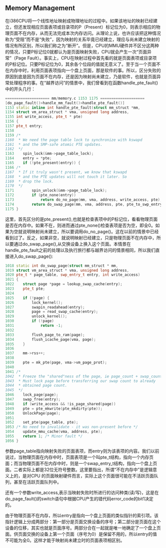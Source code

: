 ## Memory Management

在i386CPU将一个线性地址映射成物理地址的过程中。如果该地址的映射已经建立，但还发现相应页面表项或目录项的P（Present）标记位为0，则表示相应的物理页面不在内存，从而无法完成本次内存访问。从理论上说，也许应该把这种情况称为“受阻”而不是“失败”，因为映射的关系毕竟已经建立，理应与尚未建立映射的情况有所区别，所以我们称之为“断开”。但是，CPU的MMU硬件并不区分这两种的情况，只要P标记位0就都认为是页面映射失败，CPU就会产生一次“页面异常”（Page Fault）。事实上，CPU在映射过程中首先看的就是页面表项或目录项的P标记位。只要P标记位为0，其余各个位段的值就无意义了。至于当一个页面不在内存中时，利用页面表项指向一个盘上页面，那是软件的事。所以，区分失败的原因到底是因为页面不在内存，还是因为映射尚未建立，乃是软件，也就是页面异常处理程序的事。在“越界访问”的情景中，我们曾看到在函数handle_pte_fault()中的开头几行：

```c++
==================== mm/memory.c 1153 1175 ====================
[do_page_fault()>handle_mm_fault()>handle_pte_fault()]
1153 static inline int handle_pte_fault(struct mm_struct *mm,
1154 struct vm_area_struct * vma, unsigned long address,
1155 int write_access, pte_t * pte)
1156 {
1157 pte_t entry;
1158
1159 /*
1160  * We need the page table lock to synchronize with kswapd
1161  * and the SMP-safe atomic PTE updates.
1162  */
1163    spin_lock(&mm->page_table_lock);
1164    entry = *pte;
1165    if (!pte_present(entry)) {
1166 /*
1167  * If it truly wasn't present, we know that kswapd
1168  * and the PTE updates will not touch it later. So
1169  * drop the lock.
1170  */
1171        spin_unlock(&mm->page_table_lock);
1172        if (pte_none(entry))
1173            return do_no_page(mm, vma, address, write_access, pte);
1174        return do_swap_page(mm, vma, address, pte, pte_to_swp_entry(entry), write_access);
1175 }
```

这里，首先区分的是pte_present(),也就是检查表项中的P标记位，看看物理页面是否在内存中。如果不在，则进而通过pte_none()检查表项是否为空，即全0。如果为空就说明映射尚未建立，所以要调用do_no_page()。这在以前的情景中已经看到过了。反之，如果非空，就说明映射已经建立，只是物理页面不在内存中，所以要通过do_swap_page(),从交换设备上换入这个页面。本情景在handle_pte_fault之前的处理以及执行旅行都与越界访问的情景相同，所以我们直接进入do_swap_page():

```c++
1018 static int do_swap_page(struct mm_struct * mm,
1019 struct vm_area_struct * vma, unsigned long address,
1020 pte_t * page_table, swp_entry_t entry, int write_access)
1021 {
1022    struct page *page = lookup_swap_cache(entry);
1023    pte_t pte;
1024
1025    if (!page) {
1026        lock_kernel();
1027        swapin_readahead(entry);
1028        page = read_swap_cache(entry);
1029        unlock_kernel();
1030        if (!page)
1031            return -1;
1032
1033        flush_page_to_ram(page);
1034        flush_icache_page(vma, page);
1035    }
1036
1037    mm->rss++;
1038
1039    pte = mk_pte(page, vma->vm_page_prot);
1040
1041 /*
1042  * Freeze the "shared"ness of the page, ie page_count + swap_count.
1043  * Must lock page before transferring our swap count to already
1044  * obtained page count.
1045  */
1046    lock_page(page);
1047    swap_free(entry);
1048    if (write_access && !is_page_shared(page))
1049    pte = pte_mkwrite(pte_mkdirty(pte));
1050    UnlockPage(page);
1051
1052    set_pte(page_table, pte);
1053 /* No need to invalidate - it was non-present before */
1054    update_mmu_cache(vma, address, pte);
1055    return 1; /* Minor fault */
1056 }
```

参数page_table指向映射失败的页面表项，而entry则为该表项的内容。我们以前说过，当物理页面在内存中时，页面表项是一个叫pte_t结构，指向一个内存页面；而当物理页面不在内存中时，则是一个swap_entry_t结构，指向一个盘上页面。二者实际上都是32位无符号整数。这里要指出，所谓“不在内存中”是逻辑意义上的，是对CPU
的页面映射硬件而言，实际上这个页面很可能在不活跃页面队列，甚至在活跃页面队列中。

还有一个参数write_access,表示当映射失败时所进行的访问种类(读/写)，这是在do_page_fault()的switch语句中根据CPU产生的错代码error_code的bit1决定的。

由于物理页面不在内存，所以entry是指向一个盘上页面的类似指针的索引项。该指针逻辑上分成两部分：第一部分是页面交换设备的序号；第二部分是页面在这个设备的位移，其实也就是页面序号。两部分合在一起就是唯一地确定了一个盘上页面。供页面交换的设备上第一个页面（序号为0）是保留不用的，所以entry的值不可能为全0。这样才能于映射尚未建立时的页面表项相区别。





